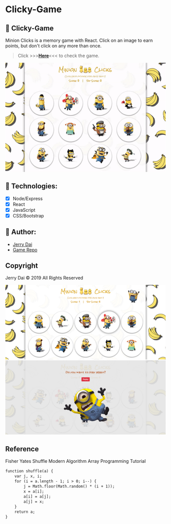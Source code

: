 # Clicky-Game
## 🍌 Clicky-Game
Minion Clicks is a memory game with React. Click on an image to earn points, but don't click on any more than once.
> Click  >>>**[Here](https://clickygame-iw.herokuapp.com/)**<<<  to check the game.

![App Sample](/public/img/minion-video.gif)

## 🍌 Technologies:
- [x] Node/Express
- [x] React
- [x] JavaScript
- [x] CSS/Bootstrap

## 🍌 Author:
* [Jerry Dai](https://github.com/jerrylovepizza)
* [Game Repo](https://github.com/squall2046/Clicky-Game)

## Copyright
Jerry Dai © 2019 All Rights Reserved


![App Sample](/public/img/minion1.png)
![App Sample](/public/img/minion2.png)


## Reference

Fisher Yates Shuffle Modern Algorithm Array Programming Tutorial

```
function shuffle(a) {
    var j, x, i;
    for (i = a.length - 1; i > 0; i--) {
        j = Math.floor(Math.random() * (i + 1));
        x = a[i];
        a[i] = a[j];
        a[j] = x;
    }
    return a;
}
```
